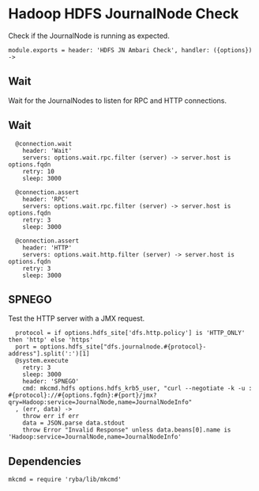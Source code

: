 
# Hadoop HDFS JournalNode Check

Check if the JournalNode is running as expected.

    module.exports = header: 'HDFS JN Ambari Check', handler: ({options}) ->

## Wait

Wait for the JournalNodes to listen for RPC and HTTP connections.

## Wait

      @connection.wait
        header: 'Wait'
        servers: options.wait.rpc.filter (server) -> server.host is options.fqdn
        retry: 10
        sleep: 3000

      @connection.assert
        header: 'RPC'
        servers: options.wait.rpc.filter (server) -> server.host is options.fqdn
        retry: 3
        sleep: 3000

      @connection.assert
        header: 'HTTP'
        servers: options.wait.http.filter (server) -> server.host is options.fqdn
        retry: 3
        sleep: 3000

## SPNEGO

Test the HTTP server with a JMX request.

      protocol = if options.hdfs_site['dfs.http.policy'] is 'HTTP_ONLY' then 'http' else 'https'
      port = options.hdfs_site["dfs.journalnode.#{protocol}-address"].split(':')[1]
      @system.execute
        retry: 3
        sleep: 3000
        header: 'SPNEGO'
        cmd: mkcmd.hdfs options.hdfs_krb5_user, "curl --negotiate -k -u : #{protocol}://#{options.fqdn}:#{port}/jmx?qry=Hadoop:service=JournalNode,name=JournalNodeInfo"
      , (err, data) ->
        throw err if err
        data = JSON.parse data.stdout
        throw Error "Invalid Response" unless data.beans[0].name is 'Hadoop:service=JournalNode,name=JournalNodeInfo'

## Dependencies

    mkcmd = require 'ryba/lib/mkcmd'
